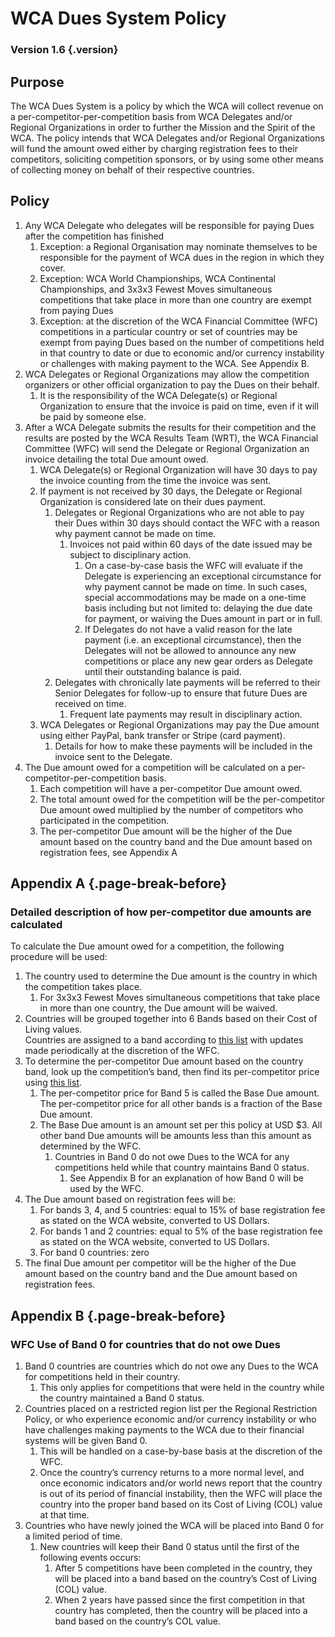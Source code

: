 # WCA Dues System Policy

### Version 1.6 {.version}

## Purpose
The WCA Dues System is a policy by which the WCA will collect revenue on a per-competitor-per-competition basis from WCA Delegates and/or Regional Organizations in order to further the Mission and the Spirit of the WCA. The policy intends that WCA Delegates and/or Regional Organizations will fund the amount owed either by charging registration fees to their competitors, soliciting competition sponsors, or by using some other means of collecting money on behalf of their respective countries.

## Policy
1. Any WCA Delegate who delegates will be responsible for paying Dues after the competition has finished 
   1. Exception: a Regional Organisation may nominate themselves to be responsible for the payment of WCA dues in the region in which they cover.
   2. Exception: WCA World Championships, WCA Continental Championships, and 3x3x3 Fewest Moves simultaneous competitions that take place in more than one country are exempt from paying Dues
   3. Exception: at the discretion of the WCA Financial Committee (WFC) competitions in a particular country or set of countries may be exempt from paying Dues based on the number of competitions held in that country to date or due to economic and/or currency instability or challenges with making payment to the WCA. See Appendix B. 
2. WCA Delegates or Regional Organizations may allow the competition organizers or other official organization to pay the Dues on their behalf. 
   1. It is the responsibility of the WCA Delegate(s) or Regional Organization to ensure that the invoice is paid on time, even if it will be paid by someone else.
3. After a WCA Delegate submits the results for their competition and the results are posted by the WCA Results Team (WRT), the WCA Financial Committee (WFC) will send the Delegate or Regional Organization an invoice detailing the total Due amount owed.
   1. WCA Delegate(s) or Regional Organization will have 30 days to pay the invoice counting from the time the invoice was sent.
   2. If payment is not received by 30 days, the Delegate or Regional Organization is considered late on their dues payment.
      1. Delegates or Regional Organizations who are not able to pay their Dues within 30 days should contact the WFC with a reason why payment cannot be made on time. 
         1. Invoices not paid within 60 days of the date issued may be subject to disciplinary action.
            1. On a case-by-case basis the WFC will evaluate if the Delegate is experiencing an exceptional circumstance for why payment cannot be made on time. In such cases, special accommodations may be made on a one-time basis including but not limited to: delaying the due date for payment, or waiving the Dues amount in part or in full.
            2. If Delegates do not have a valid reason for the late payment (i.e. an exceptional circumstance), then the Delegates will not be allowed to announce any new competitions or place any new gear orders as Delegate until their outstanding balance is paid.
      2. Delegates with chronically late payments will be referred to their Senior Delegates for follow-up to ensure that future Dues are received on time.
         1. Frequent late payments may result in disciplinary action.
   3. WCA Delegates or Regional Organizations may pay the Due amount using either PayPal, bank transfer or Stripe (card payment).
      1. Details for how to make these payments will be included in the invoice sent to the Delegate.
4. The Due amount owed for a competition will be calculated on a per-competitor-per-competition basis.
   1. Each competition will have a per-competitor Due amount owed.
   2. The total amount owed for the competition will be the per-competitor Due amount owed multiplied by the number of competitors who participated in the competition.
   3. The per-competitor Due amount will be the higher of the Due amount based on the country band and the Due amount based on registration fees, see Appendix A


## Appendix A {.page-break-before}
### Detailed description of how per-competitor due amounts are calculated
To calculate the Due amount owed for a competition, the following procedure will be used:

1. The country used to determine the Due amount is the country in which the competition takes place.
   1. For 3x3x3 Fewest Moves simultaneous competitions that take place in more than one country, the Due amount will be waived.
2. Countries will be grouped together into 6 Bands based on their Cost of Living values. <br> Countries are assigned to a band according to [this list](https://www.worldcubeassociation.org/wfc/country-bands) with updates made periodically at the discretion of the WFC.
3. To determine the per-competitor Due amount based on the country band, look up the competition’s band, then find its per-competitor price using [this list](https://www.worldcubeassociation.org/wfc/country-bands).
   1. The per-competitor price for Band 5 is called the Base Due amount. The per-competitor price for all other bands is a fraction of the Base Due amount.
   2. The Base Due amount is an amount set per this policy at USD $3. All other band Due amounts will be amounts less than this amount as determined by the WFC.
      1. Countries in Band 0 do not owe Dues to the WCA for any competitions held while that country maintains Band 0 status.
         1. See Appendix B for an explanation of how Band 0 will be used by the WFC.
4. The Due amount based on registration fees will be: 
   1. For bands 3, 4, and 5 countries: equal to 15% of base registration fee as stated on the WCA website, converted to US Dollars.
   2. For bands 1 and 2 countries: equal to 5% of the base registration fee as stated on the WCA website, converted to US Dollars.
   3. For band 0 countries: zero
5. The final Due amount per competitor will be the higher of the Due amount based on the country band and the Due amount based on registration fees.

## Appendix B {.page-break-before}
### WFC Use of Band 0 for countries that do not owe Dues
1. Band 0 countries are countries which do not owe any Dues to the WCA for competitions held in their country.
   1. This only applies for competitions that were held in the country while the country maintained a Band 0 status.
2. Countries placed on a restricted region list per the Regional Restriction Policy, or who experience economic and/or currency instability or who have challenges making payments to the WCA due to their financial systems will be given Band 0.
   1. This will be handled on a case-by-base basis at the discretion of the WFC.
   2. Once the country’s currency returns to a more normal level, and once economic indicators and/or world news report that the country is out of its period of financial instability, then the WFC will place the country into the proper band based on its Cost of Living (COL) value at that time.
3. Countries who have newly joined the WCA will be placed into Band 0 for a limited period of time.
   1. New countries will keep their Band 0 status until the first of the following events occurs:
      1. After 5 competitions have been completed in the country, they will be placed into a band based on the country’s Cost of Living (COL) value.
      2. When 2 years have passed since the first competition in that country has completed, then the country will be placed into a band based on the country’s COL value.

